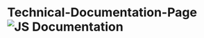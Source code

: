 # Technical-Documentation-Page![JS Documentation](https://user-images.githubusercontent.com/49323845/122025580-bf81af80-cdc9-11eb-8fdc-5b6457f5ec4a.png)
